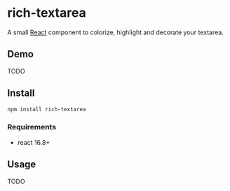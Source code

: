 # rich-textarea

A small [React](https://github.com/facebook/react) component to colorize, highlight and decorate your textarea.

## Demo

TODO

## Install

```sh
npm install rich-textarea
```

### Requirements

- react 16.8+

## Usage

TODO
